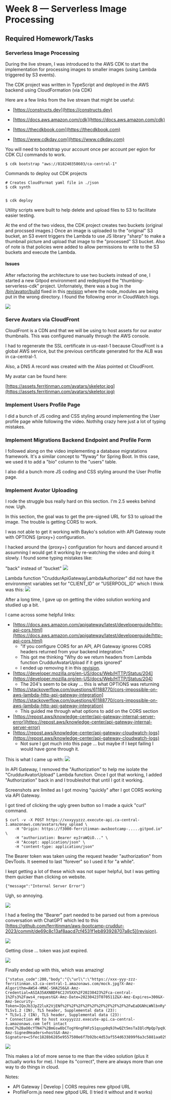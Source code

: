 # Week 8 — Serverless Image Processing

## Required Homework/Tasks

### Serverless Image Processing
During the live stream, I was introduced to the AWS CDK to start the implementation for processing images to smaller images (using Lambda triggered by S3 events).

The CDK project was written in TypeScript and deployed in the AWS backend using CloudFormation (via CDK)

Here are a few links from the live stream that might be useful:
* [https://constructs.dev](https://constructs.dev)

* [https://docs.aws.amazon.com/cdk](https://docs.aws.amazon.com/cdk)

* [https://thecdkbook.com](https://thecdkbook.com)

* [https://www.cdkday.com](https://www.cdkday.com)


You will need to bootstrap your account once per account per egion for CDK CLI commands to work. 
```
$ cdk bootstrap "aws://818240358603/ca-central-1"
```

Commands to deploy out CDK projects
```
# Creates CloudFormat yaml file in ./json
$ cdk synth


$ cdk deploy
```

Utility scripts were built to help delete and upload files to S3 to facilitate easier testing.

At the end of the two videos, the CDK project creates two buckets (original and procssed images.)  Once an image is uploaded to the "original" S3 bucket, an S3 event triggers the Lambda to use JS library "sharp" to make a thumbnail picture and upload that image to the "processed" S3 bucket.  Also of note is that policies were added to allow permissions to write to the S3 buckets and execute the Lambda.

#### Issues
After refactoring the architecture to use two buckets instead of one, I started a new Gitpod environment and redeployed the "thumbing-serverless-cdk" project.  Unfornately, there was a bug in the [/bin/avator/build](../bin/avatar/build) fixed in this [revision](https://github.com/ferritinman/aws-bootcamp-cruddur-2023/commit/77b4a703a4802fde7fe148f70e8ca3530cc8c374) where the node_modules are being put in the wrong directory.  I found the following error in CloudWatch logs.

![](assets/week08/sharp_issue.png)


### Serve Avatars via CloudFront

CloudFront is a CDN and that we will be using to host assets for our avator thumbnails.  This was configured manually through the AWS console.

I had to regenerate the SSL certificate in us-east-1 because CloudFront is a global AWS service, but the previous certificate generated for the ALB was in ca-central-1.

Also, a DNS A record was created with the Alias pointed ot CloudFront.

My avatar can be found here:

[https://assets.ferritinman.com/avatars/skeletor.jpg](https://assets.ferritinman.com/avatars/skeletor.jpg)


### Implement Users Profile Page

I did a bunch of JS coding and CSS styling around implementing the User profile page while following the video.  Nothihg crazy here just a lot of typing mistakes.


### Implement Migrations Backend Endpoint and Profile Form

I followed along on the video implementing a database migratations framework.  It's a similar concept to "flyway" for Spring Boot. In this case, we used it to add a "bio" column to the "users" table.

I also did a bunch more JS coding and CSS styling around the User Profile page.

### Implement Avator Uploading

I rode the struggle bus really hard on this section.  I'm 2.5 weeks behind now. Ugh.

In this section, the goal was to get the pre-signed URL for S3 to upload the image.  The trouble is getting CORS to work.

I was not able to get it working with Bayko's solution with API Gateway route with OPTIONS {proxy+} configuration. 

I hacked around the {proxy+} configuration for hours and danced around it assumning I would get it working by re-watching the video and doing it slowly. I found some typing mistakes like:

"back" instead of "bucket"
![](./assets/week08/s3_bucket_back.png)

Lambda function "CruddurApiGatewayLambdaAuthorizer" did not have the environment variables set for "CLIENT_ID" or "USERPOOL_ID" which I think was this:
![](./assets/week08/authorizer_match.png)

After a long time, I gave up on getting the video solution working and studied up a bit.

I came across some helpful links:
* [https://docs.aws.amazon.com/apigateway/latest/developerguide/http-api-cors.html](https://docs.aws.amazon.com/apigateway/latest/developerguide/http-api-cors.html)
  - "If you configure CORS for an API, API Gateway ignores CORS headers returned from your backend integration."
  - This got me thinking "Why do we return headers from Lambda function CruddurAvatarUpload if it gets ignored"
  - I ended up removing it in this [revision](https://github.com/ferritinman/aws-bootcamp-cruddur-2023/commit/a03ad3eb963bbc4d77dd9ecddb9eeb7c44771a50). 
* [https://developer.mozilla.org/en-US/docs/Web/HTTP/Status/204](https://developer.mozilla.org/en-US/docs/Web/HTTP/Status/204)
  - The 204's seem to be okay ... this is what OPTIONS was returning
* [https://stackoverflow.com/questions/61188770/cors-impossible-on-aws-lambda-http-api-gateway-integration](https://stackoverflow.com/questions/61188770/cors-impossible-on-aws-lambda-http-api-gateway-integration)
  - This guided me through what options to add on the CORS section
* [https://repost.aws/knowledge-center/api-gateway-internal-server-error](https://repost.aws/knowledge-center/api-gateway-internal-server-error)
* [https://repost.aws/knowledge-center/api-gateway-cloudwatch-logs](https://repost.aws/knowledge-center/api-gateway-cloudwatch-logs)
  - Not sure I got much into this page ... but maybe if I kept failing I would have gone through it.

This is what I came up with:
![](./assets/week08/api_gateway_cors.png)

In API Gateway, I removed the "Authorization" to help me isolate the "CruddurAvatorUpload" Lambda function. Once I got that working, I added "Authorization" back in and I troubleshot that until I got it working.

Screenshots are limited as I got moving "quickly" after I got CORS working via API Gateway.

I got tired of clicking the ugly green button so I made a quick "curl" command.

```
$ curl -v -X POST https://xxxyyyzzz.execute-api.ca-central-1.amazonaws.com/avatars/key_upload \
    -H "Origin: https://f3000-ferritinman-awsbootcamp-.....gitpod.io" \
    -H "authorization: Bearer eyJraWQiO..." \
    -H "Accept: application/json" \
    -H "content-type: application/json"
```

The Bearer token was taken using the request header "authorization" from DevTools.  It seemed to last "forever" so I used it for "a while".

I kept getting a lot of these which was not super helpful, but I was getting them quicker than clicking on website.
```
{"message":"Internal Server Error"}

```

Ugh, so annoying.

![](./assets/week08/authorizer_1_jwt_parts.png)

I had a feeling the "Bearer" part needed to be parsed out from a previous conversation with ChatGPT which led to this [https://github.com/ferritinman/aws-bootcamp-cruddur-2023/commit/de69c8c13af8aacd7cf4531f1eb893928707a8c5](revision).

![](./assets/week08/chat_gpt_bearer.png)

Getting close ... token was just expired.

![](./assets/week08/authorizer_2_jwt_expired.png)

Finally ended up with this, which was amazing!
```
{"status_code":200,"body":"{\"url\":\"https://xxx-yyy-zzz-ferritinman.s3.ca-central-1.amazonaws.com/mock.jpg?X-Amz-Algorithm=AWS4-HMAC-SHA256&X-Amz-Credential=ASIA35AXNBDF6C2JV5XX%2F20230423%2Fca-central-1%2Fs3%2Faws4_request&X-Amz-Date=20230423T070511Z&X-Amz-Expires=300&X-Amz-Security-Token=IQoJb3JpZ2luX2VjENf%2F%2F%2F%2F%2F%2F%2F%2F%2F%2FwEaDGNhLWNlbnRyYWwtMSJHMEUCIBd2192N8IKzXREZDEm124Er5b26qeP8SSbt12QtFi1ZAiEAgt9hbN8yNLUoQ1bwR9TwgUJH7uNkN4OOR2hjWiL9BjcqhgMI0P%2F%2F%2F%2F%2F%2F%2F%2F%2F%2FARAAGgw4MTgyNDAzNTg2MDMiDHRDO22tJOSM7Yg5OSraAjKG9VFZSCPY9DojlHQy5P3ZQnAoHJTcPme8Oo1UsZqyKnGpowz554h%2FdEXm6tB%2FK0yjUckalUz4%2FhpRC8HI1nak6%2Br4utR3GK6%2Fbqkmqvskll4Jeheg1lkTlCOJCZMsYykSXMHsxh%2B4afC9gI28CtSc%2FSTiuMmAkXPKwr5p52Ibcey3qW%2FtzNaezv9kur5HOHHSYQR2Jc8%2FHZdbfi7vLJXRD6Z6RyZ9XlDZrxAGHx6aakuEY770jRAtC42OojauYTDIly%2FASTr%2BKORbmz8uSnXafXuTt94XOnMtUhHib9dPC1WIgE0wwA99FTWc4%2B2dDpac6kmIvSSzAhCqGYbul59IUqx1SIxZfVYunm%2BgRwNGw77kXvWBwJMA0B9SwL61qXT68RW6XpJWitCn7Ut3Fm2CvQ1cu5iWY1NZ7GaLJZCSkw6Eb5OZreyuaAqU* TLSv1.2 (IN), TLS header, Supplemental data (23):
* TLSv1.2 (IN), TLS header, Supplemental data (23):
* Connection #0 to host xxxyyyzzz.execute-api.ca-central-1.amazonaws.com left intact
0zmC7%2BaO0cYTN47%2BmGsw8bCTogY6ngFHFz51qsyp0q9JhwQZt5msTaIQlcMpQp7pq9JQ7vaX4doqGHHNe8t8E%2B%2FTet7VcxCETtOoLuBUsejGXx7zQFdVyqzef2y5arfs5zA7rjaEdDyWrLoukxPV5Rrf4%2B3zuYqWN7jFWb%2Bdz2SqUaPwLFS2u5hecoXm8AMgQFBPD1B7Ah3I7Q%2F9JUERpszPAUBTS5fUjtIJhK%2Fd4Xf2M6DwTQ%3D%3D&X-Amz-SignedHeaders=host&X-Amz-Signature=c5fec1828b6285e9557500e6f7b92bc4d53af554d633899f6a3c5881aa029406\"}"}
```

![](./assets/week08/authorizer_3_jwt_success.png)

This makes a lot of more sense to me than the video solution (plus it actually works for me).  I hope its "correct", there are always more than one way to do things in cloud.

Notes:
- API Gateway | Develop | CORS requires new gitpod URL 
- ProfileForm.js need new gitpod URL (I tried it without and it works)

